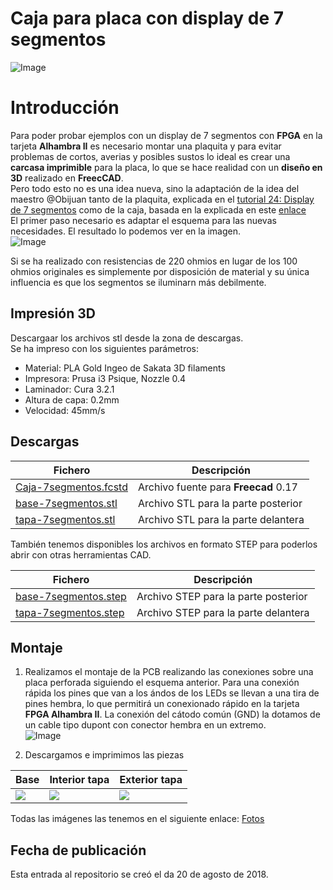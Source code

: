 # **Caja para placa con display de 7 segmentos** 

![Image][1] 

 [1]: https://github.com/fgcoca/FPGA_Alhambra_II/blob/master/3D/Caja-7segmentos/images/thumbnail/Caja-en-pruebas-mini.png

# **Introducción**  
Para poder probar ejemplos con un display de 7 segmentos con **FPGA** en la tarjeta **Alhambra II** es necesario montar una plaquita y para evitar problemas de cortos, averias y posibles sustos lo ideal es crear una **carcasa imprimible** para la placa, lo que se hace realidad con un **diseño en 3D** realizado en **FreecCAD**.  
Pero todo esto no es una idea nueva, sino la adaptación de la idea del maestro @Obijuan tanto de la plaquita, explicada en el [tutorial 24: Display de 7 segmentos](https://github.com/Obijuan/digital-electronics-with-open-FPGAs-tutorial/wiki/V%C3%ADdeo-24:-Display-de-7-segmentos "tutorial 24: Display de 7 segmentos") como de la caja, basada en la explicada en este [enlace](https://github.com/Obijuan/3D-parts/wiki/Carcasa-para-placa-con-display-7-segmentos)  
El primer paso necesario es adaptar el esquema para las nuevas necesidades. El resultado lo podemos ver en la imagen.  
 ![Image][2]
 
 [2]: https://github.com/fgcoca/FPGA_Alhambra_II/blob/master/3D/Caja-7segmentos/images/scheme.png  
 
Si se ha realizado con resistencias de 220 ohmios en lugar de los 100 ohmios originales es simplemente por disposición de material y su única influencia es que los segmentos se iluminarn más debilmente.  

## **Impresión 3D**
Descargaar los archivos stl desde la zona de descargas.  
Se ha impreso con los siguientes parámetros:  
* Material: PLA Gold Ingeo de Sakata 3D filaments
* Impresora: Prusa i3 Psique, Nozzle 0.4
* Laminador: Cura 3.2.1
* Altura de capa: 0.2mm
* Velocidad: 45mm/s

## **Descargas**
| Fichero | Descripción|
| ---------- | ---------- |
| [Caja-7segmentos.fcstd](https://github.com/fgcoca/FPGA_Alhambra_II/blob/master/3D/Caja-7segmentos/Design/Caja-7segmentos.fcstd)   | Archivo fuente para **Freecad** 0.17   |
| [base-7segmentos.stl](https://github.com/fgcoca/FPGA_Alhambra_II/blob/master/3D/Caja-7segmentos/stl/base-7segmentos.stl)   | Archivo STL para la parte posterior   |
| [tapa-7segmentos.stl](https://github.com/fgcoca/FPGA_Alhambra_II/blob/master/3D/Caja-7segmentos/stl/tapa-7segmentos.stl)   | Archivo STL para la parte delantera   |

También tenemos disponibles los archivos en formato STEP para poderlos abrir con otras herramientas CAD. 

| Fichero | Descripción|
| ---------- | ---------- |
| [base-7segmentos.step](https://github.com/fgcoca/FPGA_Alhambra_II/blob/master/3D/Caja-7segmentos/step/base-7segmentos.step)   |Archivo STEP para la parte posterior  |
| [tapa-7segmentos.step](https://github.com/fgcoca/FPGA_Alhambra_II/blob/master/3D/Caja-7segmentos/step/tapa-7segmentos.step)   |Archivo STEP para la parte delantera  |  

## **Montaje**
1. Realizamos el montaje de la PCB realizando las conexiones sobre una placa perforada siguiendo el esquema anterior. Para una conexión rápida los pines que van a los ándos de los LEDs se llevan a una tira de pines hembra, lo que permitirá un conexionado rápido en la tarjeta **FPGA Alhambra II**. La conexión del cátodo común (GND) la dotamos de un cable tipo dupont con conector hembra en un extremo.  
 ![Image][3]
 
 [3]: https://github.com/fgcoca/FPGA_Alhambra_II/blob/master/3D/Caja-7segmentos/images/thumbnail/Montaje-7seg-mini.png
 
2. Descargamos e imprimimos las piezas  

| Base | Interior tapa | Exterior tapa |
|-- | -- | -- |
| ![](https://github.com/fgcoca/FPGA_Alhambra_II/blob/master/3D/Caja-7segmentos/images/thumbnail/Base-caja-mini.png)  | ![](https://github.com/fgcoca/FPGA_Alhambra_II/blob/master/3D/Caja-7segmentos/images/thumbnail/Tapa-caja-interior-mini.png) | ![](https://github.com/fgcoca/FPGA_Alhambra_II/blob/master/3D/Caja-7segmentos/images/thumbnail/Tapa-caja-exterior-mini.png)  |

Todas las imágenes las tenemos en el siguiente enlace:  [Fotos](https://github.com/fgcoca/FPGA_Alhambra_II/tree/master/3D/Caja-7segmentos/images)

## **Fecha de publicación**
Esta entrada al repositorio se creó el da 20 de agosto de 2018.

